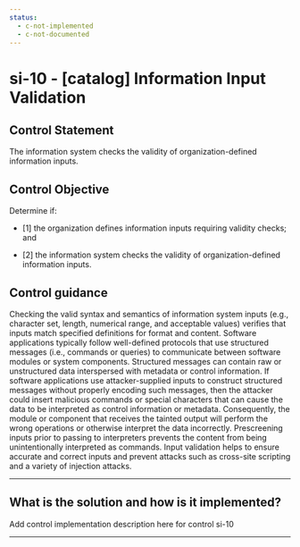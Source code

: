 ```yaml
---
status:
  - c-not-implemented
  - c-not-documented
---
```


# si-10 - \[catalog\] Information Input Validation

## Control Statement

The information system checks the validity of organization-defined information inputs.

## Control Objective

Determine if:

- \[1\] the organization defines information inputs requiring validity checks; and

- \[2\] the information system checks the validity of organization-defined information inputs.

## Control guidance

Checking the valid syntax and semantics of information system inputs (e.g., character set, length, numerical range, and acceptable values) verifies that inputs match specified definitions for format and content. Software applications typically follow well-defined protocols that use structured messages (i.e., commands or queries) to communicate between software modules or system components. Structured messages can contain raw or unstructured data interspersed with metadata or control information. If software applications use attacker-supplied inputs to construct structured messages without properly encoding such messages, then the attacker could insert malicious commands or special characters that can cause the data to be interpreted as control information or metadata. Consequently, the module or component that receives the tainted output will perform the wrong operations or otherwise interpret the data incorrectly. Prescreening inputs prior to passing to interpreters prevents the content from being unintentionally interpreted as commands. Input validation helps to ensure accurate and correct inputs and prevent attacks such as cross-site scripting and a variety of injection attacks.

______________________________________________________________________

## What is the solution and how is it implemented?

Add control implementation description here for control si-10

______________________________________________________________________
